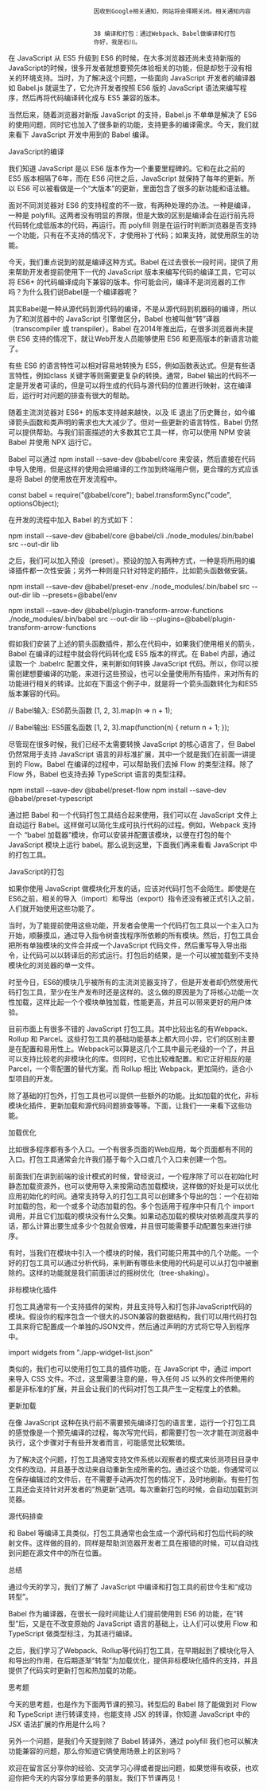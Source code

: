 
                            
                            因收到Google相关通知，网站将会择期关闭。相关通知内容
                            
                            
                            38 编译和打包：通过Webpack、Babel做编译和打包
                            你好，我是石川。

在 JavaScript 从 ES5 升级到 ES6 的时候，在大多浏览器还尚未支持新版的JavaScript的时候，很多开发者就想要预先体验相关的功能，但是却愁于没有相关的环境支持。当时，为了解决这个问题，一些面向 JavaScript 开发者的编译器如 Babel.js 就诞生了，它允许开发者按照 ES6 版的 JavaScript 语法来编写程序，然后再将代码编译转化成与 ES5 兼容的版本。

当然后来，随着浏览器对新版 JavaScript 的支持，Babel.js 不单单是解决了 ES6 的使用问题，同时它也加入了很多新的功能，支持更多的编译需求。今天，我们就来看下 JavaScript 开发中用到的 Babel 编译。

JavaScript的编译

我们知道 JavaScript 是以 ES6 版本作为一个重要里程碑的。它和在此之前的 ES5 版本相隔了6年，而在 ES6 问世之后，JavaScript 就保持了每年的更新。所以 ES6 可以被看做是一个“大版本”的更新，里面包含了很多的新功能和语法糖。

面对不同浏览器对 ES6 的支持程度的不一致，有两种处理的办法。一种是编译，一种是 polyfill。这两者没有明显的界限，但是大致的区别是编译会在运行前先将代码转化成低版本的代码，再运行。而 polyfill 则是在运行时判断浏览器是否支持一个功能，只有在不支持的情况下，才使用补丁代码；如果支持，就使用原生的功能。

今天，我们重点说到的就是编译这种方式。Babel 在过去很长一段时间，提供了用来帮助开发者提前使用下一代的 JavaScript 版本来编写代码的编译工具，它可以将 ES6+ 的代码编译成向下兼容的版本。你可能会问，编译不是浏览器的工作吗？为什么我们说Babel是一个编译器呢？

其实Babel是一种从源代码到源代码的编译，不是从源代码到机器码的编译，所以为了和浏览器中的 JavaScript 引擎做区分，Babel 也被叫做“转”译器（transcompiler 或 transpiler）。Babel 在2014年推出后，在很多浏览器尚未提供 ES6 支持的情况下，就让Web开发人员能够使用 ES6 和更高版本的新语言功能了。

有些 ES6 的语言特性可以相对容易地转换为 ES5，例如函数表达式。但是有些语言特性，例如class 关键字等则需要更复杂的转换。通常，Babel 输出的代码不一定是开发者可读的，但是可以将生成的代码与源代码的位置进行映射，这在编译后，运行时对问题的排查有很大的帮助。

随着主流浏览器对 ES6+ 的版本支持越来越快，以及 IE 退出了历史舞台，如今编译箭头函数和类声明的需求也大大减少了。但对一些更新的语言特性，Babel 仍然可以提供帮助。与我们前面描述的大多数其它工具一样，你可以使用 NPM 安装 Babel 并使用 NPX 运行它。

Babel 可以通过 npm install --save-dev @babel/core 来安装，然后直接在代码中导入使用，但是这样的使用会把编译的工作加到终端用户侧，更合理的方式应该是将 Babel 的使用放在开发流程中。

const babel = require("@babel/core");
babel.transformSync("code", optionsObject);


在开发的流程中加入 Babel 的方式如下：

npm install --save-dev @babel/core @babel/cli
./node_modules/.bin/babel src --out-dir lib


之后，我们可以加入预设（preset）。预设的加入有两种方式，一种是将所用的编译插件都一次性安装；另外一种则是只针对特定的插件，比如箭头函数做安装。

npm install --save-dev @babel/preset-env 
./node_modules/.bin/babel src --out-dir lib --presets=@babel/env

npm install --save-dev @babel/plugin-transform-arrow-functions
./node_modules/.bin/babel src --out-dir lib --plugins=@babel/plugin-transform-arrow-functions


假如我们安装了上述的箭头函数插件，那么在代码中，如果我们使用相关的箭头，Babel 在编译的过程中就会将代码转化成 ES5 版本的样式。在 Babel 内部，通过读取一个 .babelrc 配置文件，来判断如何转换 JavaScript 代码。所以，你可以按需创建想要编译的功能，来进行这些预设，也可以全量使用所有插件，来对所有的功能进行相关的转译。比如在下面这个例子中，就是将一个箭头函数转化为和ES5版本兼容的代码。

// Babel输入: ES6箭头函数
[1, 2, 3].map(n => n + 1);

// Babel输出: ES5匿名函数
[1, 2, 3].map(function(n) {
  return n + 1;
});


尽管现在很多时候，我们已经不太需要转换 JavaScript 的核心语言了，但 Babel 仍然常用于支持 JavaScript 语言的非标准扩展，其中一个就是我们在前面一讲提到的 Flow。Babel 在编译的过程中，可以帮助我们去掉 Flow 的类型注释。除了 Flow 外，Babel 也支持去掉 TypeScript 语言的类型注释。

npm install --save-dev @babel/preset-flow
npm install --save-dev @babel/preset-typescript


通过把 Babel 和一个代码打包工具结合起来使用，我们可以在 JavaScript 文件上自动运行 Babel。这样做可以简化生成可执行代码的过程。例如，Webpack 支持一个 “babel 加载器”模块，你可以安装并配置该模块，以便在打包的每个 JavaScript 模块上运行 babel。那么说到这里，下面我们再来看看 JavaScript 中的打包工具。

JavaScript的打包

如果你使用 JavaScript 做模块化开发的话，应该对代码打包不会陌生。即使是在ES6之前，相关的导入（import）和导出（export）指令还没有被正式引入之前，人们就开始使用这些功能了。

当时，为了能提前使用这些功能，开发者会使用一个代码打包工具以一个主入口为开始，顺藤摸瓜，通过导入指令树查找程序所依赖的所有模块。然后，打包工具会把所有单独模块的文件合并成一个JavaScript 代码文件，然后重写导入导出指令，让代码可以以转译后的形式运行。打包后的结果，是一个可以被加载到不支持模块化的浏览器的单一文件。

时至今日，ES6的模块几乎被所有的主流浏览器支持了，但是开发者却仍然使用代码打包工具，至少在生产发布时还是这样的。这么做的原因是为了将核心功能一次性加载，这样比起一个个模块单独加载，性能更高，并且可以带来更好的用户体验。

目前市面上有很多不错的 JavaScript 打包工具。其中比较出名的有Webpack、Rollup 和 Parcel。这些打包工具的基础功能基本上都大同小异，它们的区别主要是在配置和易用性上。Webpack可以算是这几个工具中最元老级的一个了，并且可以支持比较老的非模块化的库。但同时，它也比较难配置。和它正好相反的是Parcel，一个零配置的替代方案。而 Rollup 相比 Webpack，更加简约，适合小型项目的开发。

除了基础的打包外，打包工具也可以提供一些额外的功能。比如加载的优化，非标模块化插件，更新加载和源代码问题排查等等。下面，让我们一一来看下这些功能。

加载优化

比如很多程序都有多个入口。一个有很多页面的Web应用，每个页面都有不同的入口。打包工具通常会允许我们基于每个入口或几个入口来创建一个包。

前面我们在讲到前端的设计模式的时候，曾经说过，一个程序除了可以在初始化时静态加载资源外，也可以使用导入来按需动态加载模块，这样做的好处是可以优化应用初始化的时间。通常支持导入的打包工具可以创建多个导出的包：一个在初始时加载的包，和一个或多个动态加载的包。多个包适用于程序中只有几个 import 调用，并且它们加载的模块没有什么交集。如果动态加载的模块对依赖高度共享的话，那么计算出要生成多少个包就会很难，并且很可能需要手动配置包来进行排序。

有时，当我们在模块中引入一个模块的时候，我们可能只用其中的几个功能。一个好的打包工具可以通过分析代码，来判断有哪些未使用的代码是可以从打包中被删除的。这样的功能就是我们前面讲过的摇树优化（tree-shaking）。

非标模块化插件

打包工具通常有一个支持插件的架构，并且支持导入和打包非JavaScript代码的模块。假设你的程序包含一个很大的JSON兼容的数据结构，我们可以用代码打包工具来将它配置成一个单独的JSON文件，然后通过声明的方式将它导入到程序中。

import widgets from "./app-widget-list.json"


类似的，我们也可以使用打包工具的插件功能，在 JavaScript 中，通过 import 来导入 CSS 文件。不过，这里需要注意的是，导入任何 JS 以外的文件所使用的都是非标准的扩展，并且会让我们的代码对打包工具产生一定程度上的依赖。

更新加载

在像 JavaScript 这种在执行前不需要预先编译打包的语言里，运行一个打包工具的感觉像是一个预先编译的过程，每次写完代码，都需要打包一次才能在浏览器中执行，这个步骤对于有些开发者而言，可能感觉比较繁琐。

为了解决这个问题，打包工具通常支持文件系统以观察者的模式来侦测项目目录中文件的改动，并且基于改动来自动重新生成所需的包。通过这个功能，你通常可以在保存编辑过的文件后，在不需要手动再次打包的情况下，及时地刷新。有些打包工具还会支持针对开发者的“热更新”选项。每次重新打包的时候，会自动加载到浏览器。

源代码排查

和 Babel 等编译工具类似，打包工具通常也会生成一个源代码和打包后代码的映射文件。这样做的目的，同样是帮助浏览器开发者工具在报错的时候，可以自动找到问题在源文件中的所在位置。

总结

通过今天的学习，我们了解了 JavaScript 中编译和打包工具的前世今生和“成功转型”。

Babel 作为编译器，在很长一段时间能让人们提前使用到 ES6 的功能，在“转型”后，又是在不改变原始的 JavaScript 语言的基础上，让人们可以使用 Flow 和 TypeScript 做类型标注，为其进行编译。

之后，我们学习了Webpack、Rollup等代码打包工具，在早期起到了模块化导入和导出的作用，在后期逐渐“转型”为加载优化，提供非标模块化插件的支持，并且提供了代码实时更新打包和热加载的功能。

思考题

今天的思考题，也是作为下面两节课的预习。转型后的 Babel 除了能做到对 Flow 和 TypeScript 进行转译支持，也能支持 JSX 的转译，你知道 JavaScript 中的 JSX 语法扩展的作用是什么吗？

另外一个问题，是我们今天提到除了 Babel 转译外，通过 polyfill 我们也可以解决功能兼容的问题，那么你知道它俩使用场景上的区别吗？

欢迎在留言区分享你的经验、交流学习心得或者提出问题，如果觉得有收获，也欢迎你把今天的内容分享给更多的朋友。我们下节课再见！

                        
                        
                            